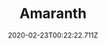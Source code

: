 ---
templateKey: blog-post
featuredpost: false
date: 2020-02-23T00:22:22.711Z
title: Amaranth
description: A purple grain cultivated by an ancient civilization.
type: vegetable
sellPrice: 150
energy: 50
health: 22
featuredimage: /img/Amaranth.png
tags:
  - Fall
  - edible
  - vegetable
  - Salmon Dinner
  - Cows' Delight Quest
---